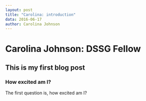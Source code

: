 ```yaml
---
layout: post
title: "Carolina: introduction"
data: 2016-06-17
author: Carolina Johnson
---
```


# Carolina Johnson: DSSG Fellow
## This is my first blog post

### How excited am I?

The first question is, how excited am I?